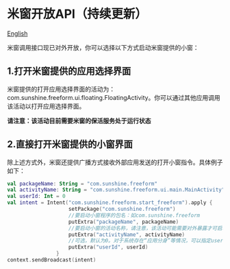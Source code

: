 # 米窗开放API（持续更新）

[English](https://github.com/sunshine0523/Mi-FreeForm/blob/master/open_api.md)

米窗调用接口现已对外开放，你可以选择以下方式启动米窗提供的小窗：

## 1.打开米窗提供的应用选择界面
米窗提供的打开应用选择界面的活动为：com.sunshine.freeform.ui.floating.FloatingActivity。你可以通过其他应用调用该活动以打开应用选择界面。

<b>请注意：该活动目前需要米窗的保活服务处于运行状态</b>

## 2.直接打开米窗提供的小窗界面
除上述方式外，米窗还提供广播方式接收外部应用发送的打开小窗指令。具体例子如下：

```kotlin
val packageName: String = "com.sunshine.freeform"
val activityName: String = "com.sunshine.freeform.ui.main.MainActivity"
val userId: Int = 0
val intent = Intent("com.sunshine.freeform.start_freeform").apply {
                    setPackage("com.sunshine.freeform")
                    //要启动小窗程序的包名：如com.sunshine.freeform
                    putExtra("packageName", packageName)
                    //要启动小窗的活动名称，请注意，该活动可能需要对外暴露才可启动。如com.sunshine.freeform.ui.main.MainActivity
                    putExtra("activityName", activityName)
                    //可选，默认为0。对于系统存在“应用分身”等情况，可以指定userId
                    putExtra("userId", userId)
                }
context.sendBroadcast(intent)
```
